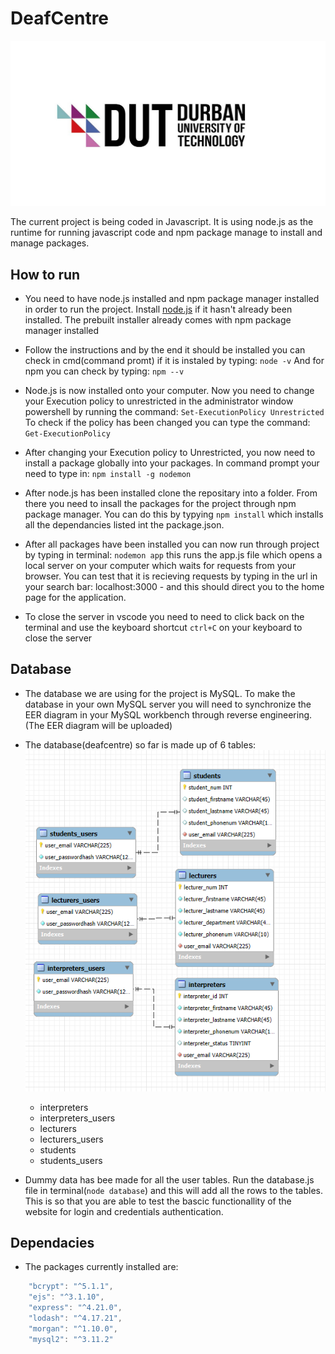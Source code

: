 # DeafCentre
![DUT logo image](/public/images/dut-logo.jpg)

The current project is being coded in Javascript. It is using node.js as the runtime for running javascript code and npm package manage to install and manage packages.

## How to run
- You need to have node.js installed and npm package manager installed in order to run the project. Install [node.js](https://nodejs.org/en/download/prebuilt-installer) if it hasn't already been installed. The prebuilt installer already comes with npm package manager installed

- Follow the instructions and by the end it should be installed you can check in cmd(command promt) if it is instaled by typing: 
                    `node -v`
 And for npm you can check by typing: `npm --v`

- Node.js is now installed onto your computer. Now you need to change your Execution policy to unrestricted in the administrator window powershell by running the command:
                    `Set-ExecutionPolicy Unrestricted`
To check if the policy has been changed you can type the command: `Get-ExecutionPolicy`

- After changing your Execution policy to Unrestricted, you now need to install a package globally into your packages. In command prompt your need to type in:
                    `npm install -g nodemon`

- After node.js has been installed clone the repositary into a folder. From there you need to insall the packages for the project through npm package manager. You can do this by typying `npm install` which installs all the dependancies listed int the package.json. 

- After all packages have been installed you can now run through project by typing in terminal:
                    `nodemon app`
 this runs the app.js file which opens a local server on your computer which waits for requests from your browser. You can test that it is recieving requests by typing in the url in your search bar: localhost:3000 - and this should direct you to the home page for the application.

- To close the server in vscode you need to need to click back on the terminal and use the keyboard shortcut `ctrl+C` on your keyboard to close the server

## Database

- The database we are using for the project is MySQL. To make the database in your own MySQL server you will need to synchronize the EER diagram in your  MySQL workbench through reverse engineering.(The EER diagram will be uploaded)

- The database(deafcentre) so far is made up of 6 tables:
![Deafcentre ERD](/public/images/EER.png)
    - interpreters                               
    - interpreters_users
    - lecturers
    - lecturers_users
    - students
    - students_users

- Dummy data has bee made for all the user tables. Run the database.js file in terminal(`node database`) and this will add all the rows to the tables. This is so that you are able to test the bascic functionallity of the website for login and credentials authentication.

## Dependacies

- The packages currently installed are:

```javascript
    "bcrypt": "^5.1.1",
    "ejs": "^3.1.10",
    "express": "^4.21.0",
    "lodash": "^4.17.21",
    "morgan": "^1.10.0",
    "mysql2": "^3.11.2"
```
